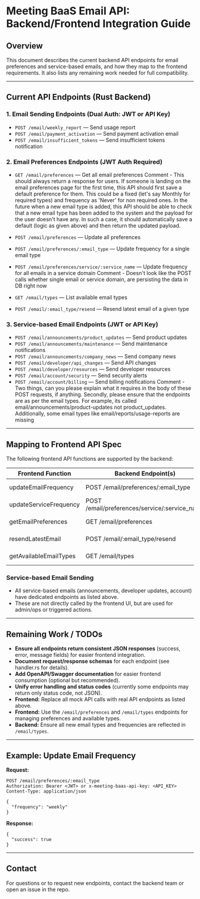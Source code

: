 # Meeting BaaS Email API: Backend/Frontend Integration Guide

## Overview
This document describes the current backend API endpoints for email preferences and service-based emails, and how they map to the frontend requirements. It also lists any remaining work needed for full compatibility.

---

## Current API Endpoints (Rust Backend)

### 1. Email Sending Endpoints (Dual Auth: JWT or API Key)
- `POST /email/weekly_report` — Send usage report
- `POST /email/payment_activation` — Send payment activation email
- `POST /email/insufficient_tokens` — Send insufficient tokens notification

### 2. Email Preferences Endpoints (JWT Auth Required)
- `GET /email/preferences` — Get all email preferences 
Comment - This should always return a response for users. If someone is landing on the email preferences page for the first time, this API should first save a default preference for them. 
This could be a fixed (let's say Monthly for required types) and frequency as 'Never' for non required ones.
In the future when a new email type is added, this API should be able to check that a new email type has been added to the system and the payload for the user doesn't have any. In such a case, it should automatically save 
a default (logic as given above) and then return the updated payload.

- `POST /email/preferences` — Update all preferences
- `POST /email/preferences/:email_type` — Update frequency for a single email type
- `POST /email/preferences/service/:service_name` — Update frequency for all emails in a service domain
Comment - Doesn't look like the POST calls whether single email or service domain, are persisting the data in DB right now
- `GET /email/types` — List available email types
- `POST /email/:email_type/resend` — Resend latest email of a given type

### 3. Service-based Email Endpoints (JWT or API Key)
- `POST /email/announcements/product_updates` — Send product updates
- `POST /email/announcements/maintenance` — Send maintenance notifications
- `POST /email/announcements/company_news` — Send company news
- `POST /email/developer/api_changes` — Send API changes
- `POST /email/developer/resources` — Send developer resources
- `POST /email/account/security` — Send security alerts
- `POST /email/account/billing` — Send billing notifications
Comment - Two things, can you please explain what it requires in the body of these POST requests, if anything.
Secondly, please ensure that the endpoints are as per the email types. For example, its called email/announcements/product-updates not product_updates. Additionally, some email types like email/reports/usage-reports are missing
---

## Mapping to Frontend API Spec

The following frontend API functions are supported by the backend:

| Frontend Function              | Backend Endpoint(s)                                 | Status      |
|-------------------------------|----------------------------------------------------|-------------|
| updateEmailFrequency          | POST /email/preferences/:email_type                 | ✅ Working  |
| updateServiceFrequency        | POST /email/preferences/service/:service_name       | ✅ Working  |
| getEmailPreferences           | GET /email/preferences                              | ✅ Working  |
| resendLatestEmail             | POST /email/:email_type/resend                      | ✅ Working  |
| getAvailableEmailTypes        | GET /email/types                                    | ✅ Working  |

### Service-based Email Sending
- All service-based emails (announcements, developer updates, account) have dedicated endpoints as listed above.
- These are not directly called by the frontend UI, but are used for admin/ops or triggered actions.

---

## Remaining Work / TODOs

- **Ensure all endpoints return consistent JSON responses** (success, error, message fields) for easier frontend integration.
- **Document request/response schemas** for each endpoint (see handler.rs for details).
- **Add OpenAPI/Swagger documentation** for easier frontend consumption (optional but recommended).
- **Unify error handling and status codes** (currently some endpoints may return only status code, not JSON).
- **Frontend:** Replace all mock API calls with real API endpoints as listed above.
- **Frontend:** Use the `/email/preferences` and `/email/types` endpoints for managing preferences and available types.
- **Backend:** Ensure all new email types and frequencies are reflected in `/email/types`.

---

## Example: Update Email Frequency

**Request:**
```
POST /email/preferences/:email_type
Authorization: Bearer <JWT> or x-meeting-baas-api-key: <API_KEY>
Content-Type: application/json

{
  "frequency": "weekly"
}
```
**Response:**
```
{
  "success": true
}
```

---

## Contact
For questions or to request new endpoints, contact the backend team or open an issue in the repo.

